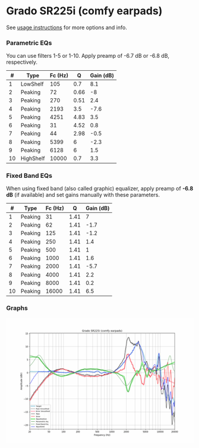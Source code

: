 # Grado SR225i (comfy earpads)
See [usage instructions](https://github.com/jaakkopasanen/AutoEq#usage) for more options and info.

### Parametric EQs
You can use filters 1-5 or 1-10. Apply preamp of -6.7 dB or -6.8 dB, respectively.

|   # | Type      |   Fc (Hz) |    Q |   Gain (dB) |
|-----|-----------|-----------|------|-------------|
|   1 | LowShelf  |       105 | 0.7  |         8.1 |
|   2 | Peaking   |        72 | 0.66 |        -8   |
|   3 | Peaking   |       270 | 0.51 |         2.4 |
|   4 | Peaking   |      2193 | 3.5  |        -7.6 |
|   5 | Peaking   |      4251 | 4.83 |         3.5 |
|   6 | Peaking   |        31 | 4.52 |         0.8 |
|   7 | Peaking   |        44 | 2.98 |        -0.5 |
|   8 | Peaking   |      5399 | 6    |        -2.3 |
|   9 | Peaking   |      6128 | 6    |         1.5 |
|  10 | HighShelf |     10000 | 0.7  |         3.3 |

### Fixed Band EQs
When using fixed band (also called graphic) equalizer, apply preamp of **-6.8 dB** (if available) and set gains manually with these parameters.

|   # | Type    |   Fc (Hz) |    Q |   Gain (dB) |
|-----|---------|-----------|------|-------------|
|   1 | Peaking |        31 | 1.41 |         7   |
|   2 | Peaking |        62 | 1.41 |        -1.7 |
|   3 | Peaking |       125 | 1.41 |        -1.2 |
|   4 | Peaking |       250 | 1.41 |         1.4 |
|   5 | Peaking |       500 | 1.41 |         1   |
|   6 | Peaking |      1000 | 1.41 |         1.6 |
|   7 | Peaking |      2000 | 1.41 |        -5.7 |
|   8 | Peaking |      4000 | 1.41 |         2.2 |
|   9 | Peaking |      8000 | 1.41 |         0.2 |
|  10 | Peaking |     16000 | 1.41 |         6.5 |

### Graphs
![](./Grado%20SR225i%20(comfy%20earpads).png)
